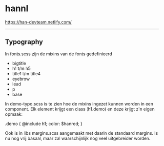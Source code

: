 ﻿# hannl

https://han-devteam.netlify.com/

---

## Typography

In fonts.scss zijn de mixins van de fonts gedefinieerd
- bigtitle
- h1 t/m h5
- title1 t/m title4
- eyebrow
- lead
- p
- base

In demo-typo.scss is te zien hoe de mixins ingezet kunnen worden in een component. Elk element krijgt een class (h1.demo) en deze krijgt z'n eigen opmaak:

.demo {
  @include h1;
  color: $hanred;
}

Ook is in libs margins.scss aangemaakt met daarin de standaard margins. Is nu nog vrij basaal, maar zal waarschijnlijk nog veel uitgebreider worden.
